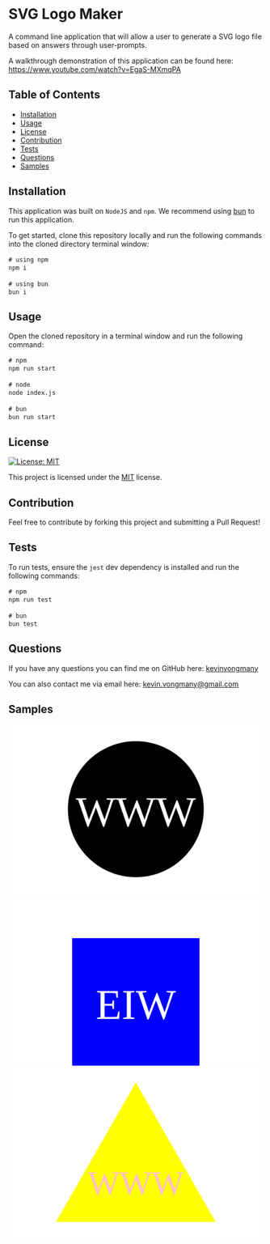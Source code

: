 # SVG Logo Maker
A command line application that will allow a user to generate a SVG logo file based on answers through user-prompts.

A walkthrough demonstration of this application can be found here: https://www.youtube.com/watch?v=EgaS-MXmqPA

## Table of Contents
- [Installation](#installation)
- [Usage](#usage)
- [License](#license)
- [Contribution](#contribution)
- [Tests](#tests)
- [Questions](#questions)
- [Samples](#samples)

## Installation
This application was built on `NodeJS` and `npm`. We recommend using [bun](https://bun.sh/) to run this application.

To get started, clone this repository locally and run the following commands into the cloned directory terminal window:

```shell
# using npm
npm i

# using bun
bun i
```
  

## Usage
Open the cloned repository in a terminal window and run the following command: 

```shell
# npm
npm run start

# node
node index.js

# bun
bun run start

```
  

## License
[![License: MIT](https://img.shields.io/badge/License-MIT-yellow.svg)](https://opensource.org/licenses/MIT)

This project is licensed under the [MIT](https://opensource.org/licenses/MIT) license.

## Contribution
Feel free to contribute by forking this project and submitting a Pull Request!

## Tests
To run tests, ensure the `jest` dev dependency is installed and run the following commands:

```shell
# npm
npm run test

# bun
bun test
```
  

## Questions

If you have any questions you can find me on GitHub here: [kevinvongmany](https://github.com/kevinvongmany)
  
You can also contact me via email here: [kevin.vongmany@gmail.com](kevin.vongmany@gmail.com)

## Samples

![Circle](examples/circle.svg)
![Square](examples/square.svg)
![Triangle](examples/triangle.svg)